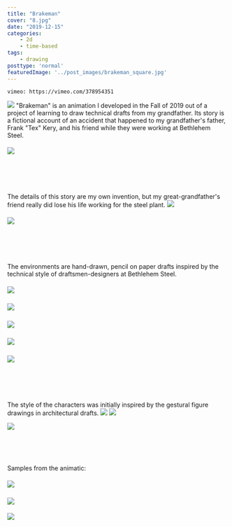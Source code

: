 ```yaml
---
title: "Brakeman"
cover: "8.jpg"
date: "2019-12-15"
categories:
    - 2d
    - time-based
tags:
    - drawing
posttype: 'normal'
featuredImage: '../post_images/brakeman_square.jpg'
---
```


<group>
<video-container>

`vimeo: https://vimeo.com/378954351`

</video-container>
</group>

<group>
<l3><img src="../post_images/brakeman/characters011.jpg"></l3>

<l2>
<textbox>
"Brakeman" is an animation I developed in the Fall of 2019 out of a project of learning to draw technical drafts from my grandfather. Its story is a fictional account of an accident that happened to my grandfather's father, Frank "Tex" Kery, and his friend while they were working at Bethlehem Steel.
</textbox>
</l2>
</group>

<group>
<h5><img src="../post_images/brakeman/env_church.jpg"></h5>
</group>

<br><br><br>

<group>
<r2>
<textbox>
The details of this story are my own invention, but my great-grandfather's friend really did lose his life working for the steel plant.
</textbox>
</r2>
</group>

<group>
<r3><img src="../post_images/brakeman/character_accident.jpg"></r3>
</group>

<group>
<h5><img src="../post_images/brakeman/env_flat_car.jpg"></h5>
</group>

<br><br><br>

<group>
<c2>
<textbox>
The environments are hand-drawn, pencil on paper drafts inspired by the technical style of draftsmen-designers at Bethlehem Steel.
</textbox>
</c2>
</group>

<group>
<h5><img src="../post_images/brakeman/env_chart.jpg"></h5>
</group>

<group>
<h5><img src="../post_images/brakeman/env_clock.jpg"></h5>
</group>

<group>
<h5><img src="../post_images/brakeman/env_coupling.jpg"></h5>
</group>

<group>
<h5><img src="../post_images/brakeman/env_handshake.jpg"></h5>
</group>

<group>
<h5><img src="../post_images/brakeman/env_ore_carts.jpg"></h5>
</group>

<br><br><br>

<group>
<l2>
<textbox>
The style of the characters was initially inspired by the gestural figure drawings in architectural drafts.
</textbox>
</l2>
</group>

<group>
<c4><img src="../post_images/brakeman/characters012.jpg"></c4>
</group>

<group>
<l4><img src="../post_images/brakeman/characters019.jpg"></l4>

<c4><img src="../post_images/brakeman/character_tex_sheet1.jpg"></c4>
</group>

<br><br><br>

<group>
<l2>
<textbox>
Samples from the animatic:
</textbox>
</l2>
</group>

<group>
<h5><img src="../post_images/brakeman/animatic1.jpg"></h5>
</group>

<group>
<l4><img src="../post_images/brakeman/animatic2.jpg"></l4>

<h5><img src="../post_images/brakeman/animatic3.jpg"></h5>
</group>





